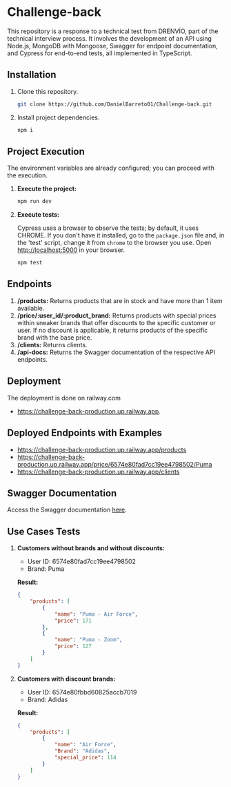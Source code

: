 # Challenge-back

This repository is a response to a technical test from DRENVÍO, part of the technical interview process. It involves the development of an API using Node.js, MongoDB with Mongoose, Swagger for endpoint documentation, and Cypress for end-to-end tests, all implemented in TypeScript.

## Installation

1. Clone this repository.

    ```bash
    git clone https://github.com/DanielBarreto01/Challenge-back.git
    ```

2. Install project dependencies.

    ```bash
    npm i
    ```

## Project Execution

The environment variables are already configured; you can proceed with the execution.

1. **Execute the project:**

    ```bash
    npm run dev
    ```

2. **Execute tests:**

    Cypress uses a browser to observe the tests; by default, it uses CHROME. If you don't have it installed, go to the `package.json` file and, in the 'test' script, change it from `chrome` to the browser you use. Open [http://localhost:5000](http://localhost:5000) in your browser.

    ```bash
    npm test
    ```

## Endpoints

1. **/products:** Returns products that are in stock and have more than 1 item available.
2. **/price/:user_id/:product_brand:** Returns products with special prices within sneaker brands that offer discounts to the specific customer or user. If no discount is applicable, it returns products of the specific brand with the base price.
3. **/clients:** Returns clients.
4. **/api-docs:** Returns the Swagger documentation of the respective API endpoints.

## Deployment

The deployment is done on railway.com 
- https://challenge-back-production.up.railway.app.

## Deployed Endpoints with Examples

- https://challenge-back-production.up.railway.app/products
- https://challenge-back-production.up.railway.app/price/6574e80fad7cc19ee4798502/Puma
- https://challenge-back-production.up.railway.app/clients

## Swagger Documentation

Access the Swagger documentation [here](https://challenge-back-production.up.railway.app/api-docs/).

## Use Cases Tests

1. **Customers without brands and without discounts:**

    - User ID: 6574e80fad7cc19ee4798502
    - Brand: Puma

    **Result:**

    ```json
    {
        "products": [
            {
                "name": "Puma - Air Force",
                "price": 171
            },
            {
                "name": "Puma - Zoom",
                "price": 127
            }
        ]
    }
    ```

2. **Customers with discount brands:**

    - User ID: 6574e80fbbd60825accb7019
    - Brand: Adidas

    **Result:**

    ```json
    {
        "products": [
            {
                "name": "Air Force",
                "Brand": "Adidas",
                "special_price": 114
            }
        ]
    }
    ```












